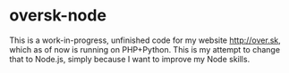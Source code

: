 # oversk-node

This is a work-in-progress, unfinished code for my website http://over.sk, which as of now is running on PHP+Python. This is my attempt to change that to Node.js, simply because I want to improve my Node skills.
